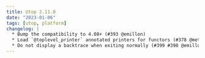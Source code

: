 ```yaml
---
title: Utop 2.11.0
date: "2023-01-06"
tags: [utop, platform]
changelog: |
  * Bump the compatibility to 4.08+ (#393 @emillon)
  * Load `@toplevel_printer` annotated printers for functors (#378 @metavinek)
  * Do not display a backtrace when exiting normally (#399 #398 @emillon)
---
```


